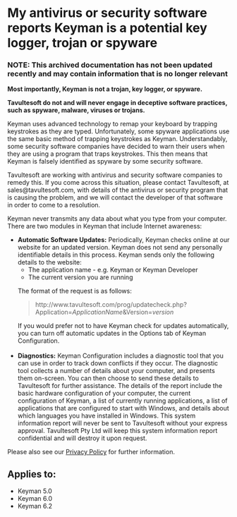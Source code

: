 # My antivirus or security software reports Keyman is a potential key logger, trojan or spyware

### **NOTE**: This archived documentation has not been updated recently and may contain information that is no longer relevant


<p><b>Most importantly, Keyman is not a trojan, key logger, or spyware.</b></p>

<p><b>Tavultesoft do not and will never engage in deceptive software practices, such as spyware, malware, viruses
or trojans.</b></p>

<p>Keyman uses advanced technology to remap your keyboard by trapping keystrokes as they are typed.  Unfortunately,
some spyware applications use the same basic method of trapping keystrokes as Keyman.  Understandably, some security
software companies have decided to warn their users when they are using a program that traps keystrokes.  This then
means that Keyman is falsely identified as spyware by some security software.</p>

<p>Tavultesoft are working with antivirus and security software companies to remedy this.  If you come across this
situation, please contact Tavultesoft, at sales@tavultesoft.com, with details of the antivirus or security
program that is causing the problem, and we will contact the developer of that software in order to come to a resolution.</p>

<p>Keyman never transmits any data about what you type from your computer.  There are two modules in Keyman that include
Internet awareness:
<ul><li><b>Automatic Software Updates:</b> Periodically, Keyman checks online at our website for an updated version.  Keyman
does not send any personally identifiable details in this process.  Keyman sends only the following details to the website:
  <ul><li>The application name - e.g. Keyman or Keyman Developer</li>
  <li>The current version you are running</li></ul>

The format of the request is as follows:<br>
<blockquote>http://www.tavultesoft.com/prog/updatecheck.php?Application=<i>ApplicationName</i>&Version=<i>version</i></blockquote>
If you would prefer not to have Keyman check for updates automatically, you can turn off automatic updates in the
Options tab of Keyman Configuration.<br><br></li>

<li><b>Diagnostics:</b> Keyman Configuration includes a diagnostic tool that you can use in order to track down conflicts
if they occur.  The diagnostic tool collects a number of details about your computer, and presents them on-screen.  You can
then choose to send these details to Tavultesoft for further assistance.  The details of the report include the basic
hardware configuration of your computer, the current configuration of Keyman, a list of currently running applications,
a list of applications that are configured to start with Windows, and details about which languages you have installed
in Windows.  This system information report will never be sent to Tavultesoft without your express approval.
Tavultesoft Pty Ltd will keep this system information report confidential and will destroy it upon request.
</li>
</ul>

<p>Please also see our <a href='https://keyman.com/privacy'>Privacy Policy</a> for further information.</p>


## Applies to:
* Keyman 5.0
* Keyman 6.0
* Keyman 6.2
